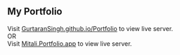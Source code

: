 <h2><b>My Portfolio</b></h2>

Visit <a href="https://gurtaransingh.github.io/Portfolio/">GurtaranSingh.github.io/Portfolio</a> to view live server.<br>OR<br>
Visit <a href="https://major-project-portfolio.vercel.app/">Mitali.Portfolio.app</a> to view live server.
